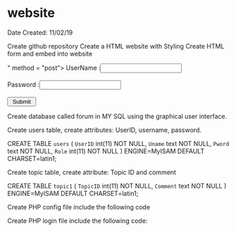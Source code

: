 # website
Date Created: 11/02/19

Create github repository
Create a HTML website with Styling
Create HTML form and embed into website

<form action = "<?php echo htmlspecialchars($_SERVER["PHP_SELF"]);?>" method = "post">
   <label>UserName  :</label><input type = "text" name = "UserName" class = "box"/><br /><br />
   <label>Password  :</label><input type = "password" name = "Password" class = "box" /><br/><br />
   <input type = "submit" value = " Submit "/><br />
   </form>
   
Create database called forum in MY SQL using the graphical user interface.

Create users table, create attributes: UserID, username, password.


CREATE TABLE `users` (
  `UserID` int(11) NOT NULL,
  `Uname` text NOT NULL,
  `Pword` text NOT NULL,
  `Role` int(11) NOT NULL
) ENGINE=MyISAM DEFAULT CHARSET=latin1;

Create topic table, create attribute: Topic ID and comment

CREATE TABLE `topic1` (
  `TopicID` int(11) NOT NULL,
  `Comment` text NOT NULL
) ENGINE=MyISAM DEFAULT CHARSET=latin1;

Create PHP config file include the following code

<?php
	   define('DB_SERVER', 'localhost');
	   define('DB_USERNAME', 'root');
	   define('DB_PASSWORD', '');
	   define('DB_DATABASE', 'fourm');
	   $db = mysqli_connect(DB_SERVER,DB_USERNAME,DB_PASSWORD,DB_DATABASE);
	   if($db === false){
	    die("ERROR: Could not connect. " . mysqli_connect_error());
	}
	?>
  
Create PHP login file include the following code:
<?php
	   include("config.php");
	   session_start();
	
	   
	   if($_SERVER["REQUEST_METHOD"] == "POST") {
	      // username and password sent from form 
	       
	      $myuname = mysqli_real_escape_string($db,$_POST['UserName']);
	      $mypword = mysqli_real_escape_string($db,$_POST['Password']);
		  
	      $sql = "SELECT UserID FROM users WHERE Uname = '$myuname' and Pword = '$mypword'";
	      $result = mysqli_query($db,$sql);
	      $row = mysqli_fetch_array($result, MYSQLI_ASSOC);
	      $active = $row['active'];
	      
	      $count = mysqli_num_rows($result);
	      
	      // If result matched $myusername and $mypassword, table row must be 1 row
			
	      if($count == 1) {
	         //$session_register("myuname");
			 $_SESSION['UserName']= $myuname;
	         $_SESSION['login_user'] = $myuname;
	         header("location: Homepage.html");
	      }else {
	         $error = "Your Login Name or Password is invalid";
	      }
	   }
	?>
